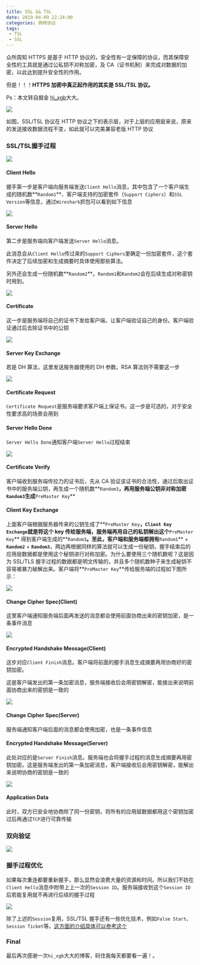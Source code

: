 ```yaml
---
title: SSL && TSL
date: 2019-04-09 22:24:00
categories: 网络协议
tags:
 - TSL
 - SSL
---
```


众所周知 HTTPS 是基于 HTTP 协议的，安全性有一定保障的协议，而其保障安全性的工具就是通过公私钥不对称加密，及 CA（证书机制）来完成对数据的加密，以此达到提升安全性的作用。

但是！！！**HTTPS 加密中真正起作用的其实是 SSL/TSL 协议。**

Ps：本文转自掘金 [hi_xgb](<https://juejin.im/post/584b76d3a22b9d0058d5036f#heading-1>)大大。

<!--more-->

![](https://pic.superbed.cn/item/5cac94383a213b0417f0b826)

如图，SSL/TSL 协议在 HTTP 协议之下的表示层，对于上层的应用层来说，原来的发送接收数据流程不变，如此就可以完美兼容老版 HTTP 协议

### SSL/TSL握手过程

![](https://pic.superbed.cn/item/5cac9af73a213b0417f0fc66)

#### Client Hello

握手第一步是客户端向服务端发送`Client Hello`消息，其中包含了一个客户端生成的随机数**`Random1`**、客户端支持的加密套件（`Support Ciphers`）和`SSL Version`等信息，通过`Wireshark`抓包可以看到如下信息

![](https://pic.superbed.cn/item/5cac9b8c3a213b0417f101b3)

#### Server Hello

第二步是服务端向客户端发送`Server Hello`消息。

此消息会从`Client Hello`传过来的`Support Ciphers`里确定一份加密套件，这个套件决定了后续加密和生成摘要时具体使用那些算法。

另外还会生成一份随机数**`Random2`**。`Random1`和`Random2`会在后续生成对称密钥时用到。

![](https://pic.superbed.cn/item/5cac9c4e3a213b0417f10987)

#### Certificate

这一步是服务端将自己的证书下发给客户端，让客户端验证自己的身份。客户端验证通过后去除证书中的公钥

![](https://pic.superbed.cn/item/5cac9c873a213b0417f10c11)

#### Server Key Exchange

若是 DH 算法，这里发送服务器使用的 DH 参数。RSA 算法则不需要这一步

![](https://pic.superbed.cn/item/5cac9cd13a213b0417f10f8f)

#### Certificate Request

`Certificate Request`是服务端要求客户端上保证书。这一步是可选的，对于安全性要求高的场景会用到

#### Server Hello Done

`Server Hello Done`通知客户端`Server Hello`过程结束

![](https://pic.superbed.cn/item/5cac9d3c3a213b0417f1167e)

#### Certificate Verify

客户端收到服务端传拉力的证书后，先从 CA 验证该证书的合法性，通过后取出证书中的服务端公钥，再生成一个随机数**`Random3`**，再用服务端公钥非对称加密`Random3`生成**`PreMaster Key`**

#### Client Key Exchange

上面客户端根据服务器传来的公钥生成了**`PreMaster Key`**，`Client Key Exchange`就是将这个 key 传给服务端，服务端再用自己的私钥解出这个**`PreMaster Key`** 得到客户端生成的**`Random3`**。至此，客户端和服务端都拥有**`Random1`** + **`Random2`** + **`Random3`**，两边再根据同样的算法就可以生成一份秘钥，握手结束后的应用层数据都是使用这个秘钥进行对称加密。为什么要使用三个随机数呢？这是因为 SSL/TLS 握手过程的数据都是明文传输的，并且多个随机数种子来生成秘钥不容易被暴力破解出来。客户端将**`PreMaster Key`**传给服务端的过程如下图所示：

![](https://pic.superbed.cn/item/5cac9eac3a213b0417f12546)

#### Change Cipher Spec(Client)

这里客户端通知服务端后面再发送的消息都会使用前面协商出来的密钥加密，是一条事件消息

![](https://pic.superbed.cn/item/5cac9f1c3a213b0417f12ac8)

#### Encrypted Handshake Message(Client)

这步对应`Client Finish`消息。客户端将前面的握手消息生成摘要再用协商好的密钥加密。

这是客户端发出的第一条加密消息，服务端接收后会用密钥解密，能接出来说明前面协商出来的密钥是一致的

![](https://pic.superbed.cn/item/5cac9f9e3a213b0417f13270)

#### Change Cipher Spec(Server)

服务端通知客户端后面的消息都会使用加密，也是一条事件信息

#### Encrypted Handshake Message(Server)

此处对应的是`Server Finish`消息。服务端也会将握手过程的消息生成摘要再用密钥加密。这是服务端发出的第一条加密消息，客户端接收后会用密钥解密，能解出来说明协商的密钥是一致的

![](https://pic.superbed.cn/item/5caca0293a213b0417f13a76)

#### Application Data

此时，双方已安全地协商除了同一份密钥，将所有的应用层数据都用这个密钥加密过后再通过`TCP`进行可靠传输

### 双向验证

![](https://pic.superbed.cn/item/5caca6803a213b0417f1812f)

### 握手过程优化

如果每次重连都要重新握手，那么显然会浪费大量的资源和时间。所以我们不妨在`Client Hello`消息中附带上上一次的`Session ID`。服务端接收到这个`Session ID`后若能复用就不再进行后续的握手过程

![](https://pic.superbed.cn/item/5cac9b8c3a213b0417f101b3)

除了上述的`Session`复用，SSL/TSL 握手还有一些优化技术，例如`False Start`、`Session Ticket`等。[这方面的介绍具体可以参考这个](<https://imququ.com/post/optimize-tls-handshake.html>)

### Final

最后再次感谢一次`hi_xgb`大大的博客，码住我每天都要看一遍！。

